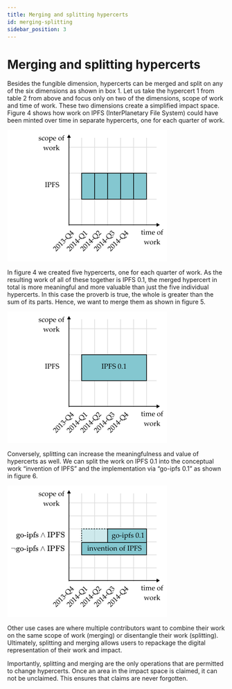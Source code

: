 ```yaml
---
title: Merging and splitting hypercerts
id: merging-splitting
sidebar_position: 3
---
```


# Merging and splitting hypercerts
Besides the fungible dimension, hypercerts can be merged and split on any of the six dimensions as shown in box 1. Let us take the hypercert 1 from table 2 from above and focus only on two of the dimensions, scope of work and time of work. These two dimensions create a simplified impact space. Figure 4 shows how work on IPFS (InterPlanetary File System) could have been minted over time in separate hypercerts, one for each quarter of work.

![minting hypercerts example](../../../static/img/creating.png)

In figure 4 we created five hypercerts, one for each quarter of work. As the resulting work of all of these together is IPFS 0.1, the merged hypercert in total is more meaningful and more valuable than just the five individual hypercerts. In this case the proverb is true, the whole is greater than the sum of its parts. Hence, we want to merge them as shown in figure 5.

![merging hypercerts example](../../../static/img/merging.png)

Conversely, splitting can increase the meaningfulness and value of hypercerts as well. We can split the work on IPFS 0.1 into the conceptual work “invention of IPFS” and the implementation via “go-ipfs 0.1” as shown in figure 6.

![splitting hypercerts examples](../../../static/img/splitting.png)

Other use cases are where multiple contributors want to combine their work on the same scope of work (merging) or disentangle their work (splitting). Ultimately, splitting and merging allows users to repackage the digital representation of their work and impact.

Importantly, splitting and merging are the only operations that are permitted to change hypercerts. Once an area in the impact space is claimed, it can not be unclaimed. This ensures that claims are never forgotten.
